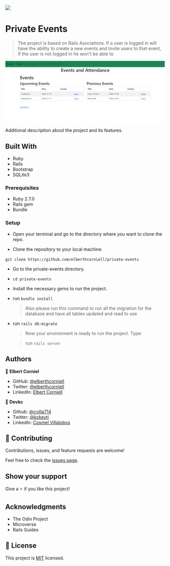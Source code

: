 ![](https://img.shields.io/badge/Microverse-blueviolet)

# Private Events

> The project is based on Rails Asociations. If a user is logged in
> will have the ability to create a new events and Invite users to that event, if the user is not logged in
> he won't be able to

![screenshot](./.github/capture.png)

Additional description about the project and its features.

## Built With

- Ruby
- Rails
- Bootstrap
- SQLite3

### Prerequisites

- Ruby 2.7.0
- Rails gem
- Bundle

### Setup

- Open your terminal and go to the directory where you want to clone the repo.

- Clone the repository to your local machine.

`git clone https://github.com/elberthcorniell/private-events`

- Go to the private-events directory.

- `cd private-events`

- Install the necessary gems to run the project.

- run `bundle install`

  > Also please run this command to run all the migration for the database and have all tables updated and read to use

- run `rails db:migrate`

  > Now your environment is ready to run the project. Type:

  > run `rails server`

## Authors

👤 **Elbert Corniel**

- GitHub: [@elberthcorniell](https://github.com/elberthcorniell)
- Twitter: [@elberthcorniell](https://twitter.com/elberthcorniell)
- LinkedIn: [Elbert Corniell](https://www.linkedin.com/in/elbert-corniell-989183159/)

👤 **Devkc**

- Github: [@cvilla714](https://github.com/cvilla714)
- Twitter: [@kckeyti](https://twitter.com/kckeyti)
- LinkedIn: [Cosmel Villalobos](https://www.linkedin.com/in/cosvilla/)

## 🤝 Contributing

Contributions, issues, and feature requests are welcome!

Feel free to check the [issues page](https://github.com/elberthcorniell/private-events/issues).

## Show your support

Give a ⭐️ if you like this project!

## Acknowledgments

- The Odin Project
- Microverse
- Rails Guides

## 📝 License

This project is [MIT](./LICENSE) licensed.
